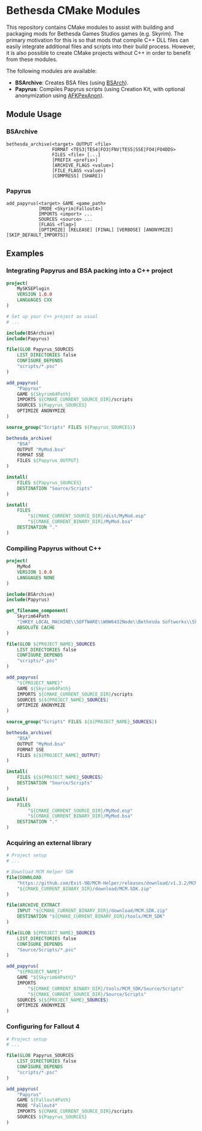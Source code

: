 # Bethesda CMake Modules

This repository contains CMake modules to assist with building and packaging
mods for Bethesda Games Studios games (e.g. Skyrim). The primary motivation for
this is so that mods that compile C++ DLL files can easily integrate additional
files and scripts into their build process. However, it is also possible to
create CMake projects without C++ in order to benefit from these modules.

The following modules are available:
- **BSArchive**: Creates BSA files (using
  [BSArch](https://www.nexusmods.com/newvegas/mods/64745)).
- **Papyrus**: Compiles Papyrus scripts (using Creation Kit, with optional
  anonymization using [AFKPexAnon](https://github.com/namralkeeg/AFKPexAnon)).

## Module Usage
### BSArchive
```
bethesda_archive(<target> OUTPUT <file>
                 FORMAT <TES3|TES4|FO3|FNV|TES5|SSE|FO4|FO4DDS>
                 FILES <file> [...]
                 [PREFIX <prefix>]
                 [ARCHIVE_FLAGS <value>]
                 [FILE_FLAGS <value>]
                 [COMPRESS] [SHARE])
```

### Papyrus
```
add_papyrus(<target> GAME <game_path>
            [MODE <Skyrim|Fallout4>]
            IMPORTS <import> ...
            SOURCES <source> ...
            [FLAGS <flag>]
            [OPTIMIZE] [RELEASE] [FINAL] [VERBOSE] [ANONYMIZE] [SKIP_DEFAULT_IMPORTS])
```

## Examples
### Integrating Papyrus and BSA packing into a C++ project
```cmake
project(
    MySKSEPlugin
    VERSION 1.0.0
    LANGUAGES CXX
)

# Set up your C++ project as usual
# ...

include(BSArchive)
include(Papyrus)

file(GLOB Papyrus_SOURCES
    LIST_DIRECTORIES false
    CONFIGURE_DEPENDS
    "scripts/*.psc"
)

add_papyrus(
    "Papyrus"
    GAME ${Skyrim64Path}
    IMPORTS ${CMAKE_CURRENT_SOURCE_DIR}/scripts
    SOURCES ${Papyrus_SOURCES}
    OPTIMIZE ANONYMIZE
)

source_group("Scripts" FILES ${Papyrus_SOURCES})

bethesda_archive(
    "BSA"
    OUTPUT "MyMod.bsa"
    FORMAT SSE
    FILES ${Papyrus_OUTPUT}
)

install(
    FILES ${Papyrus_SOURCES}
    DESTINATION "Source/Scripts"
)

install(
    FILES
        "${CMAKE_CURRENT_SOURCE_DIR}/dist/MyMod.esp"
        "${CMAKE_CURRENT_BINARY_DIR}/MyMod.bsa"
    DESTINATION "."
)
```

### Compiling Papyrus without C++
```cmake
project(
    MyMod
    VERSION 1.0.0
    LANGUAGES NONE
)

include(BSArchive)
include(Papyrus)

get_filename_component(
    Skyrim64Path
    "[HKEY_LOCAL_MACHINE\\SOFTWARE\\WOW6432Node\\Bethesda Softworks\\Skyrim Special Edition;installed path]"
    ABSOLUTE CACHE
)

file(GLOB ${PROJECT_NAME}_SOURCES
    LIST_DIRECTORIES false
    CONFIGURE_DEPENDS
    "scripts/*.psc"
)

add_papyrus(
    "${PROJECT_NAME}"
    GAME ${Skyrim64Path}
    IMPORTS ${CMAKE_CURRENT_SOURCE_DIR}/scripts
    SOURCES ${${PROJECT_NAME}_SOURCES}
    OPTIMIZE ANONYMIZE
)

source_group("Scripts" FILES ${${PROJECT_NAME}_SOURCES})

bethesda_archive(
    "BSA"
    OUTPUT "MyMod.bsa"
    FORMAT SSE
    FILES ${${PROJECT_NAME}_OUTPUT}
)

install(
    FILES ${${PROJECT_NAME}_SOURCES}
    DESTINATION "Source/Scripts"
)

install(
    FILES
        "${CMAKE_CURRENT_SOURCE_DIR}/MyMod.esp"
        "${CMAKE_CURRENT_BINARY_DIR}/MyMod.bsa"
    DESTINATION "."
)
```

### Acquiring an external library
```cmake
# Project setup
# ...

# Download MCM Helper SDK
file(DOWNLOAD
    "https://github.com/Exit-9B/MCM-Helper/releases/download/v1.3.2/MCM.SDK.zip"
    "${CMAKE_CURRENT_BINARY_DIR}/download/MCM.SDK.zip"
)

file(ARCHIVE_EXTRACT
    INPUT "${CMAKE_CURRENT_BINARY_DIR}/download/MCM.SDK.zip"
    DESTINATION "${CMAKE_CURRENT_BINARY_DIR}/tools/MCM_SDK"
)

file(GLOB ${PROJECT_NAME}_SOURCES
    LIST_DIRECTORIES false
    CONFIGURE_DEPENDS
    "Source/Scripts/*.psc"
)

add_papyrus(
    "${PROJECT_NAME}"
    GAME "${Skyrim64Path}"
    IMPORTS
        "${CMAKE_CURRENT_BINARY_DIR}/tools/MCM_SDK/Source/Scripts"
        "${CMAKE_CURRENT_SOURCE_DIR}/Source/Scripts"
    SOURCES ${${PROJECT_NAME}_SOURCES}
    OPTIMIZE ANONYMIZE
)
```

### Configuring for Fallout 4
```cmake
# Project setup
# ...

file(GLOB Papyrus_SOURCES
    LIST_DIRECTORIES false
    CONFIGURE_DEPENDS
    "scripts/*.psc"
)

add_papyrus(
    "Papyrus"
    GAME ${Fallout4Path}
    MODE "Fallout4"
    IMPORTS ${CMAKE_CURRENT_SOURCE_DIR}/scripts
    SOURCES ${Papyrus_SOURCES}
)
```